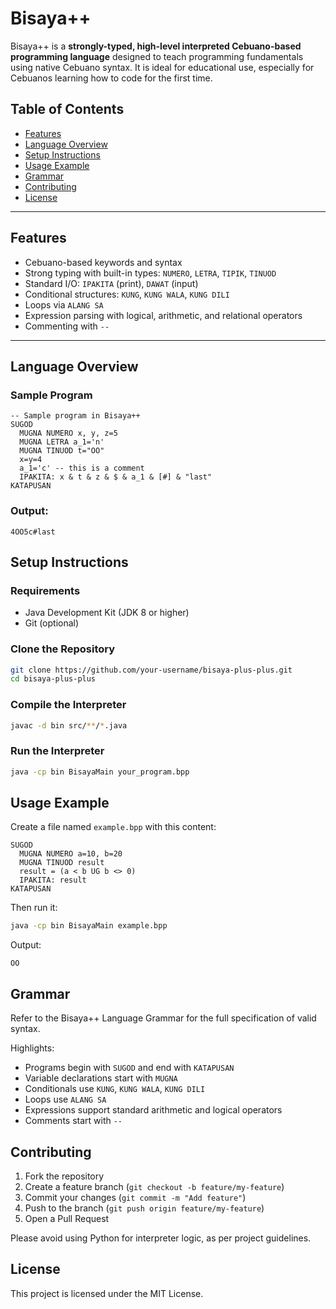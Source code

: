 # Bisaya++

Bisaya++ is a **strongly-typed, high-level interpreted Cebuano-based programming language** designed to teach programming fundamentals using native Cebuano syntax. It is ideal for educational use, especially for Cebuanos learning how to code for the first time.

## Table of Contents
- [Features](#features)
- [Language Overview](#language-overview)
- [Setup Instructions](#setup-instructions)
- [Usage Example](#usage-example)
- [Grammar](#grammar)
- [Contributing](#contributing)
- [License](#license)

---

## Features
- Cebuano-based keywords and syntax
- Strong typing with built-in types: `NUMERO`, `LETRA`, `TIPIK`, `TINUOD`
- Standard I/O: `IPAKITA` (print), `DAWAT` (input)
- Conditional structures: `KUNG`, `KUNG WALA`, `KUNG DILI`
- Loops via `ALANG SA`
- Expression parsing with logical, arithmetic, and relational operators
- Commenting with `--`

---

## Language Overview

### Sample Program
```bisaya
-- Sample program in Bisaya++
SUGOD  
  MUGNA NUMERO x, y, z=5  
  MUGNA LETRA a_1='n'  
  MUGNA TINUOD t="OO"  
  x=y=4 
  a_1='c' -- this is a comment 
  IPAKITA: x & t & z & $ & a_1 & [#] & "last" 
KATAPUSAN
```

### Output:
```
4OO5c#last
```

## Setup Instructions

### Requirements
- Java Development Kit (JDK 8 or higher)
- Git (optional)

### Clone the Repository
```bash
git clone https://github.com/your-username/bisaya-plus-plus.git
cd bisaya-plus-plus
```

### Compile the Interpreter
```bash
javac -d bin src/**/*.java
```

### Run the Interpreter
```bash
java -cp bin BisayaMain your_program.bpp
```

## Usage Example

Create a file named `example.bpp` with this content:
```bisaya
SUGOD
  MUGNA NUMERO a=10, b=20
  MUGNA TINUOD result
  result = (a < b UG b <> 0)
  IPAKITA: result
KATAPUSAN
```

Then run it:
```bash
java -cp bin BisayaMain example.bpp
```

Output:
```
OO
```

## Grammar

Refer to the Bisaya++ Language Grammar for the full specification of valid syntax.

Highlights:
- Programs begin with `SUGOD` and end with `KATAPUSAN`
- Variable declarations start with `MUGNA`
- Conditionals use `KUNG`, `KUNG WALA`, `KUNG DILI`
- Loops use `ALANG SA`
- Expressions support standard arithmetic and logical operators
- Comments start with `--`

## Contributing

1. Fork the repository
2. Create a feature branch (`git checkout -b feature/my-feature`)
3. Commit your changes (`git commit -m "Add feature"`)
4. Push to the branch (`git push origin feature/my-feature`)
5. Open a Pull Request

Please avoid using Python for interpreter logic, as per project guidelines.

## License

This project is licensed under the MIT License.
